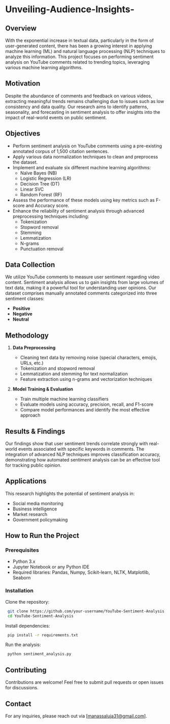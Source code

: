 # Unveiling-Audience-Insights-

## Overview
With the exponential increase in textual data, particularly in the form of user-generated content, there has been a growing interest in applying machine learning (ML) and natural language processing (NLP) techniques to analyze this information. This project focuses on performing sentiment analysis on YouTube comments related to trending topics, leveraging various machine learning algorithms.

## Motivation
Despite the abundance of comments and feedback on various videos, extracting meaningful trends remains challenging due to issues such as low consistency and data quality. Our research aims to identify patterns, seasonality, and forecasting in sentiment analysis to offer insights into the impact of real-world events on public sentiment.

## Objectives
- Perform sentiment analysis on YouTube comments using a pre-existing annotated corpus of 1,500 citation sentences.
- Apply various data normalization techniques to clean and preprocess the dataset.
- Implement and evaluate six different machine learning algorithms:
  - Naïve Bayes (NB)
  - Logistic Regression (LR)
  - Decision Tree (DT)
  - Linear SVC
  - Random Forest (RF)
- Assess the performance of these models using key metrics such as F-score and Accuracy score.
- Enhance the reliability of sentiment analysis through advanced preprocessing techniques including:
  - Tokenization
  - Stopword removal
  - Stemming
  - Lemmatization
  - N-grams
  - Punctuation removal

## Data Collection
We utilize YouTube comments to measure user sentiment regarding video content. Sentiment analysis allows us to gain insights from large volumes of text data, making it a powerful tool for understanding user opinions. Our dataset comprises manually annotated comments categorized into three sentiment classes:
- **Positive**
- **Negative**
- **Neutral**

## Methodology
1. **Data Preprocessing**
   - Cleaning text data by removing noise (special characters, emojis, URLs, etc.)
   - Tokenization and stopword removal
   - Lemmatization and stemming for text normalization
   - Feature extraction using n-grams and vectorization techniques

2. **Model Training & Evaluation**
   - Train multiple machine learning classifiers
   - Evaluate models using accuracy, precision, recall, and F1-score
   - Compare model performances and identify the most effective approach

## Results & Findings
Our findings show that user sentiment trends correlate strongly with real-world events associated with specific keywords in comments. The integration of advanced NLP techniques improves classification accuracy, demonstrating how automated sentiment analysis can be an effective tool for tracking public opinion.

## Applications
This research highlights the potential of sentiment analysis in:
- Social media monitoring
- Business intelligence
- Market research
- Government policymaking

## How to Run the Project
### Prerequisites
- Python 3.x
- Jupyter Notebook or any Python IDE
- Required libraries: Pandas, Numpy, Scikit-learn, NLTK, Matplotlib, Seaborn

### Installation
Clone the repository:
```sh
 git clone https://github.com/your-username/YouTube-Sentiment-Analysis.git
 cd YouTube-Sentiment-Analysis
```
Install dependencies:
```sh
 pip install -r requirements.txt
```
Run the analysis:
```sh
 python sentiment_analysis.py
```

## Contributing
Contributions are welcome! Feel free to submit pull requests or open issues for discussions.


## Contact
For any inquiries, please reach out via [manassaluja31@gmail.com].

